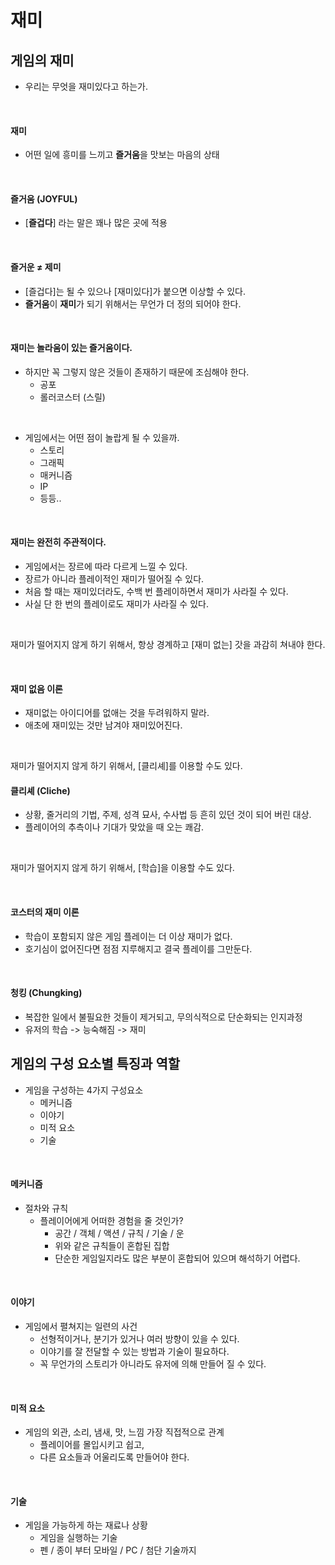 # 재미

## 게임의 재미
- 우리는 무엇을 재미있다고 하는가.

<br> 

#### 재미
- 어떤 일에 흥미를 느끼고 **즐거움**을 맛보는 마음의 상태

<br> 

#### 즐거움 (JOYFUL)
- [**즐겁다**] 라는 말은 꽤나 많은 곳에 적용

<br>

#### 즐거운 ≠ 제미
- [즐겁다]는 될 수 있으나 [재미있다]가 붙으면 이상할 수 있다.
- **즐거움**이 **재미**가 되기 위해서는 무언가 더 정의 되어야 한다.

<br>

#### 재미는 놀라움이 있는 즐거움이다.
- 하지만 꼭 그렇지 않은 것들이 존재하기 때문에 조심해야 한다.
    - 공포
    - 롤러코스터 (스릴)

<br>

- 게임에서는 어떤 점이 놀랍게 될 수 있을까.
    - 스토리
    - 그래픽
    - 매커니즘
    - IP
    - 등등..

<br>

#### 재미는 완전히 주관적이다.
- 게임에서는 장르에 따라 다르게 느낄 수 있다.
- 장르가 아니라 플레이적인 재미가 떨어질 수 있다.
- 처음 할 때는 재미있더라도, 수백 번 플레이하면서 재미가 사라질 수 있다.
- 사실 단 한 번의 플레이로도 재미가 사라질 수 있다.

<br>

재미가 떨어지지 않게 하기 위해서, 항상 경계하고 [재미 없는] 갓을 과감히 쳐내야 한다.

<br>

#### 재미 없음 이론
- 재미없는 아이디어를 없애는 것을 두려워하지 말라.
- 애초에 재미있는 것만 남겨야 재미있어진다.

<br>

재미가 떨어지지 않게 하기 위해서, [클리셰]를 이용할 수도 있다.

#### 클리셰 (Cliche)
- 상황, 줄거리의 기법, 주제, 성격 묘사, 수사법 등 흔히 있던 것이 되어 버린 대상.
- 플레이어의 추측이나 기대가 맞았을 때 오는 쾌감.

<br>

재미가 떨어지지 않게 하기 위해서, [학습]을 이용할 수도 있다.

<br>

#### 코스터의 재미 이론
- 학습이 포함되지 않은 게임 플레이는 더 이상 재미가 없다.
- 호기심이 없어진다면 점점 지루해지고 결국 플레이를 그만둔다.

<br>

#### 청킹 (Chungking)
- 복잡한 일에서 불필요한 것들이 제거되고, 무의식적으로 단순화되는 인지과정
- 유저의 학습 -> 능숙해짐 -> 재미


## 게임의 구성 요소별 특징과 역할
- 게임을 구성하는 4가지 구성요소
    - 메커니즘
    - 이야기
    - 미적 요소
    - 기술

<br>

#### 메커니즘
- 절차와 규칙
    - 플레이어에게 어떠한 경험을 줄 것인가?
        - 공간 / 객체 / 액션 / 규칙 / 기술 / 운 
        - 위와 같은 규칙들이 혼합된 집합
        - 단순한 게임일지라도 많은 부분이 혼합되어 있으며 해석하기 어렵다.

<br>

#### 이야기
- 게임에서 펼쳐지는 일련의 사건
    - 선형적이거나, 분기가 있거나 여러 방향이 있을 수 있다.
    - 이야기를 잘 전달할 수 있는 방법과 기술이 필요하다.
    - 꼭 무언가의 스토리가 아니라도 유저에 의해 만들어 질 수 있다.

<br>

#### 미적 요소
- 게임의 외관, 소리, 냄새, 맛, 느낌 가장 직접적으로 관계
    - 플레이어를 몰입시키고 쉽고,
    - 다른 요소들과 어울리도록 만들어야 한다.

<br>

#### 기술
- 게임을 가능하게 하는 재료나 상황
    - 게임을 실행하는 기술
    - 펜 / 종이 부터 모바일 / PC / 첨단 기술까지